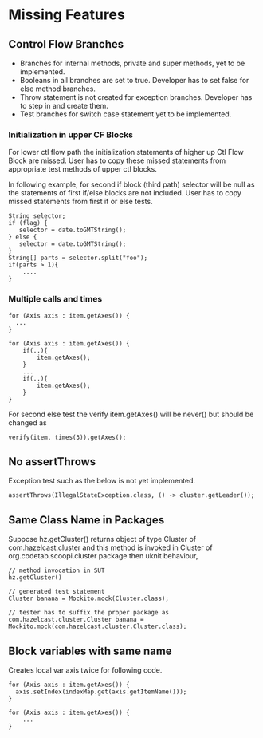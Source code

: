 # Missing Features

## Control Flow Branches

  - Branches for internal methods, private and super methods, yet to be implemented.
  - Booleans in all branches are set to true. Developer has to set false for else method branches.
  - Throw statement is not created for exception branches. Developer has to step in and create them.
  - Test branches for switch case statement yet to be implemented.
  
### Initialization in upper CF Blocks

For lower ctl flow path the initialization statements of higher up Ctl Flow Block are missed. User has to copy these missed statements from appropriate test methods of upper ctl blocks.

In following example, for second if block (third path) selector will be null as the statements of first if/else blocks are not included. User has to copy missed statements from first if or else tests.

    String selector;
	if (flag) {        
       selector = date.toGMTString();
    } else {        
       selector = date.toGMTString();
    }
    String[] parts = selector.split("foo");
    if(parts > 1){
    	....
    }
    
### Multiple calls and times

	for (Axis axis : item.getAxes()) {
      ...
    }

    for (Axis axis : item.getAxes()) {
    	if(..){
    		item.getAxes();
    	}
    	...
    	if(..){
    		item.getAxes();
    	}
    }
    
For second else test the verify item.getAxes() will be never() but should be changed as

	verify(item, times(3)).getAxes();

## No assertThrows 

Exception test such as the below is not yet implemented.

	assertThrows(IllegalStateException.class, () -> cluster.getLeader());

## Same Class Name in Packages

Suppose hz.getCluster() returns object of type Cluster of com.hazelcast.cluster and this method is invoked in Cluster of org.codetab.scoopi.cluster package then uknit behaviour,

	// method invocation in SUT
    hz.getCluster()  
    
    // generated test statement
	Cluster banana = Mockito.mock(Cluster.class);

	// tester has to suffix the proper package as
	com.hazelcast.cluster.Cluster banana = Mockito.mock(com.hazelcast.cluster.Cluster.class);

## Block variables with same name

Creates local var axis twice for following code.

	for (Axis axis : item.getAxes()) {
      axis.setIndex(indexMap.get(axis.getItemName()));    
    }

    for (Axis axis : item.getAxes()) {
    	...
    }


	
